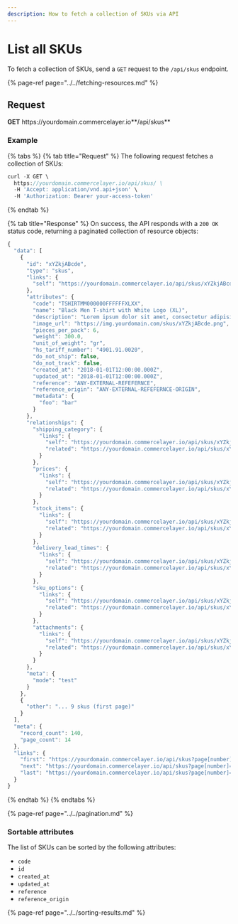 ```yaml
---
description: How to fetch a collection of SKUs via API
---
```


# List all SKUs

To fetch a collection of SKUs, send a `GET` request to the `/api/skus` endpoint.

{% page-ref page="../../fetching-resources.md" %}

## Request

**GET** https://<i></i>yourdomain.commercelayer.io**/api/skus**

### **Example**

{% tabs %}
{% tab title="Request" %}
The following request fetches a collection of SKUs:

```javascript
curl -X GET \
  https://yourdomain.commercelayer.io/api/skus/ \
  -H 'Accept: application/vnd.api+json' \
  -H 'Authorization: Bearer your-access-token'
```
{% endtab %}

{% tab title="Response" %}
On success, the API responds with a `200 OK` status code, returning a paginated collection of resource objects:

```javascript
{
  "data": [
    {
      "id": "xYZkjABcde",
      "type": "skus",
      "links": {
        "self": "https://yourdomain.commercelayer.io/api/skus/xYZkjABcde"
      },
      "attributes": {
        "code": "TSHIRTMM000000FFFFFFXLXX",
        "name": "Black Men T-shirt with White Logo (XL)",
        "description": "Lorem ipsum dolor sit amet, consectetur adipisicing elit, sed do eiusmod tempor incididunt ut labore et dolore magna aliqua.",
        "image_url": "https://img.yourdomain.com/skus/xYZkjABcde.png",
        "pieces_per_pack": 6,
        "weight": 300.0,
        "unit_of_weight": "gr",
        "hs_tariff_number": "4901.91.0020",
        "do_not_ship": false,
        "do_not_track": false,
        "created_at": "2018-01-01T12:00:00.000Z",
        "updated_at": "2018-01-01T12:00:00.000Z",
        "reference": "ANY-EXTERNAL-REFEFERNCE",
        "reference_origin": "ANY-EXTERNAL-REFEFERNCE-ORIGIN",
        "metadata": {
          "foo": "bar"
        }
      },
      "relationships": {
        "shipping_category": {
          "links": {
            "self": "https://yourdomain.commercelayer.io/api/skus/xYZkjABcde/relationships/shipping_category",
            "related": "https://yourdomain.commercelayer.io/api/skus/xYZkjABcde/shipping_category"
          }
        },
        "prices": {
          "links": {
            "self": "https://yourdomain.commercelayer.io/api/skus/xYZkjABcde/relationships/prices",
            "related": "https://yourdomain.commercelayer.io/api/skus/xYZkjABcde/prices"
          }
        },
        "stock_items": {
          "links": {
            "self": "https://yourdomain.commercelayer.io/api/skus/xYZkjABcde/relationships/stock_items",
            "related": "https://yourdomain.commercelayer.io/api/skus/xYZkjABcde/stock_items"
          }
        },
        "delivery_lead_times": {
          "links": {
            "self": "https://yourdomain.commercelayer.io/api/skus/xYZkjABcde/relationships/delivery_lead_times",
            "related": "https://yourdomain.commercelayer.io/api/skus/xYZkjABcde/delivery_lead_times"
          }
        },
        "sku_options": {
          "links": {
            "self": "https://yourdomain.commercelayer.io/api/skus/xYZkjABcde/relationships/sku_options",
            "related": "https://yourdomain.commercelayer.io/api/skus/xYZkjABcde/sku_options"
          }
        },
        "attachments": {
          "links": {
            "self": "https://yourdomain.commercelayer.io/api/skus/xYZkjABcde/relationships/attachments",
            "related": "https://yourdomain.commercelayer.io/api/skus/xYZkjABcde/attachments"
          }
        }
      },
      "meta": {
        "mode": "test"
      }
    },
    {
      "other": "... 9 skus (first page)"
    }
  ],
  "meta": {
    "record_count": 140,
    "page_count": 14
  },
  "links": {
    "first": "https://yourdomain.commercelayer.io/api/skus?page[number]=1&page[size]=10",
    "next": "https://yourdomain.commercelayer.io/api/skus?page[number]=2&page[size]=10",
    "last": "https://yourdomain.commercelayer.io/api/skus?page[number]=14&page[size]=10"
  }
}
```
{% endtab %}
{% endtabs %}

{% page-ref page="../../pagination.md" %}

### Sortable attributes

The list of SKUs can be sorted by the following attributes:

* `code`
* `id`
* `created_at`
* `updated_at`
* `reference`
* `reference_origin`

{% page-ref page="../../sorting-results.md" %}

